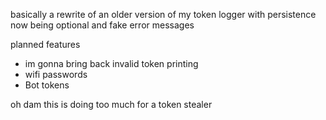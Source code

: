 basically a rewrite of an older version of my token logger with persistence now being optional and fake error messages

planned features
- im gonna bring back invalid token printing
- wifi passwords
- Bot tokens







oh dam this is doing too much for a token stealer
